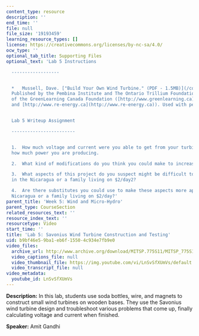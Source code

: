 ```yaml
---
content_type: resource
description: ''
end_time: ''
file: null
file_size: '19193459'
learning_resource_types: []
license: https://creativecommons.org/licenses/by-nc-sa/4.0/
ocw_type: ''
optional_tab_title: Supporting Files
optional_text: 'Lab 5 Instructions

  ------------------


  *   Mussell, Dave. ["Build Your Own Wind Turbine." (PDF - 1.5MB)](/courses/ec-711-d-lab-energy-spring-2011/resources/mitec_711s11_lab5)
  Published by the Pembina Institute and The Ontario Trillium Foundation, 2006. (Courtesy
  of the GreenLearning Canada Foundation ([http://www.greenlearning.ca](http://www.greenlearning.ca)
  and [http://www.re-energy.ca](http://www.re-energy.ca)). Used with permission.)


  Lab 5 Writeup Assignment

  ------------------------


  1.  How much voltage and current were you able to get from your turbine? Calculate
  how much power you are producing.

  2.  What kind of modifications do you think you could make to increase the output?

  3.  What aspects of this project do you suspect might be difficult to accomplish
  in the Nicaragua or a family living on $2/day2?

  4.  Are there substitutes you could use to make these aspects more applicable to
  Nicaragua or a family living on $2/day?'
parent_title: 'Week 5: Wind and Micro-Hydro'
parent_type: CourseSection
related_resources_text: ''
resource_index_text: ''
resourcetype: Video
start_time: ''
title: 'Lab 5: Savonius Wind Turbine Construction and Testing'
uid: b9bf46e5-9ba1-eb6f-1550-4c934e7fb9e0
video_files:
  archive_url: http://www.archive.org/download/MITSP.775S11/MITSP_775S11lab05_300k.mp4
  video_captions_file: null
  video_thumbnail_file: https://img.youtube.com/vi/LnSvSfXUmVs/default.jpg
  video_transcript_file: null
video_metadata:
  youtube_id: LnSvSfXUmVs
---
```


**Description:** In this lab, students use soda bottles, wire, and magnets to construct small wind turbines on wooden bases. They use the Savonius wind turbine design and troubleshoot various problems that come up, finally calculating voltage and current when finished.

**Speaker:** Amit Gandhi

